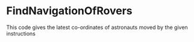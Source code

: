 # FindNavigationOfRovers
This code gives the latest co-ordinates of astronauts moved by the given instructions 
